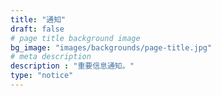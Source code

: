 ```yaml
---
title: "通知"
draft: false
# page title background image
bg_image: "images/backgrounds/page-title.jpg"
# meta description
description : "重要信息通知。"
type: "notice"
---
```

